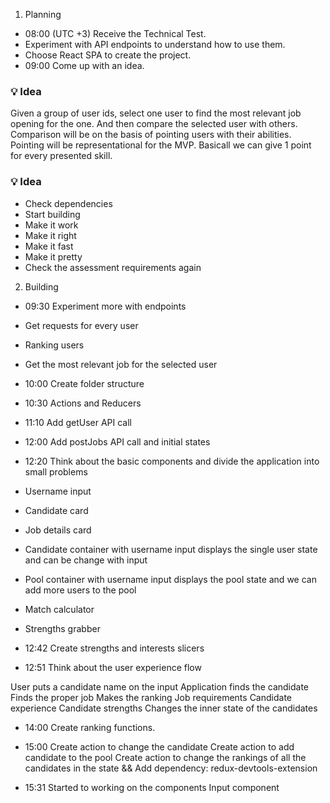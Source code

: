 
1. Planning
  - 08:00 (UTC +3) Receive the Technical Test.
  - Experiment with API endpoints to understand how to use them.
  - Choose React SPA to create the project.
  - 09:00 Come up with an idea.

### 💡 Idea
Given a group of user ids, select one user to find the most relevant job opening for the one.
And then compare the selected user with others.
Comparison will be on the basis of pointing users with their abilities.
Pointing will be representational for the MVP. Basicall we can give 1 point for every presented skill.
### 💡 Idea

  - Check dependencies
  - Start building
  - Make it work
  - Make it right
  - Make it fast
  - Make it pretty
  - Check the assessment requirements again

2. Building

  - 09:30 Experiment more with endpoints
  - Get requests for every user
  - Ranking users
  - Get the most relevant job for the selected user

  - 10:00 Create folder structure

  - 10:30 Actions and Reducers

  - 11:10 Add getUser API call

  - 12:00 Add postJobs API call and initial states

  - 12:20 Think about the basic components and divide the application into small problems
  - Username input
  - Candidate card
  - Job details card
  - Candidate container with username input
      displays the single user state and can be change with input
  - Pool container with username input
      displays the pool state and we can add more users to the pool
  - Match calculator
  - Strengths grabber

  - 12:42 Create strengths and interests slicers

  - 12:51 Think about the user experience flow

  User puts a candidate name on the input
    Application finds the candidate
    Finds the proper job
    Makes the ranking
      Job requirements
      Candidate experience
      Candidate strengths
    Changes the inner state of the candidates

  - 14:00 Create ranking functions.

  - 15:00
      Create action to change the candidate
      Create action to add candidate to the pool
      Create action to change the rankings of all the candidates in the state
      &&
      Add dependency: redux-devtools-extension

  - 15:31
      Started to working on the components
      Input component